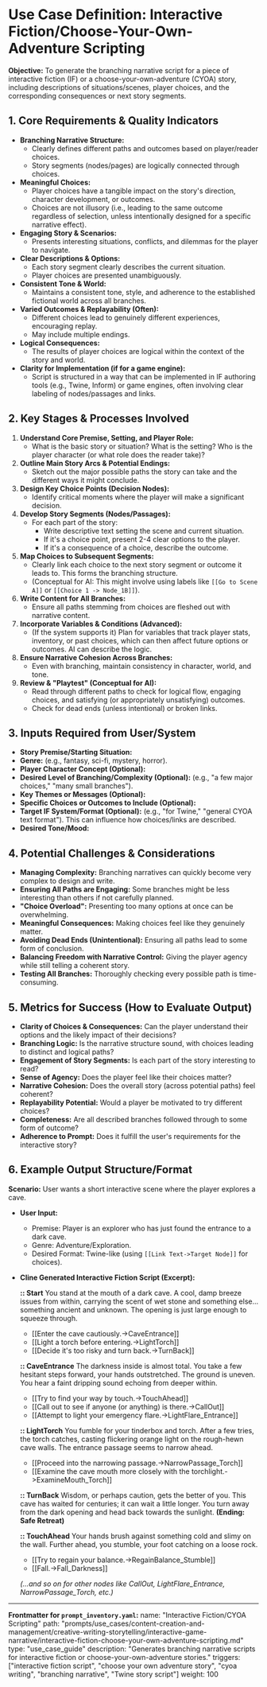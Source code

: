 # Use Case Definition: Interactive Fiction/Choose-Your-Own-Adventure Scripting

**Objective:** To generate the branching narrative script for a piece of interactive fiction (IF) or a choose-your-own-adventure (CYOA) story, including descriptions of situations/scenes, player choices, and the corresponding consequences or next story segments.

## 1. Core Requirements & Quality Indicators

*   **Branching Narrative Structure:**
    *   Clearly defines different paths and outcomes based on player/reader choices.
    *   Story segments (nodes/pages) are logically connected through choices.
*   **Meaningful Choices:**
    *   Player choices have a tangible impact on the story's direction, character development, or outcomes.
    *   Choices are not illusory (i.e., leading to the same outcome regardless of selection, unless intentionally designed for a specific narrative effect).
*   **Engaging Story & Scenarios:**
    *   Presents interesting situations, conflicts, and dilemmas for the player to navigate.
*   **Clear Descriptions & Options:**
    *   Each story segment clearly describes the current situation.
    *   Player choices are presented unambiguously.
*   **Consistent Tone & World:**
    *   Maintains a consistent tone, style, and adherence to the established fictional world across all branches.
*   **Varied Outcomes & Replayability (Often):**
    *   Different choices lead to genuinely different experiences, encouraging replay.
    *   May include multiple endings.
*   **Logical Consequences:**
    *   The results of player choices are logical within the context of the story and world.
*   **Clarity for Implementation (if for a game engine):**
    *   Script is structured in a way that can be implemented in IF authoring tools (e.g., Twine, Inform) or game engines, often involving clear labeling of nodes/passages and links.

## 2. Key Stages & Processes Involved

1.  **Understand Core Premise, Setting, and Player Role:**
    *   What is the basic story or situation? What is the setting? Who is the player character (or what role does the reader take)?
2.  **Outline Main Story Arcs & Potential Endings:**
    *   Sketch out the major possible paths the story can take and the different ways it might conclude.
3.  **Design Key Choice Points (Decision Nodes):**
    *   Identify critical moments where the player will make a significant decision.
4.  **Develop Story Segments (Nodes/Passages):**
    *   For each part of the story:
        *   Write descriptive text setting the scene and current situation.
        *   If it's a choice point, present 2-4 clear options to the player.
        *   If it's a consequence of a choice, describe the outcome.
5.  **Map Choices to Subsequent Segments:**
    *   Clearly link each choice to the next story segment or outcome it leads to. This forms the branching structure.
    *   (Conceptual for AI: This might involve using labels like `[[Go to Scene A]]` or `[[Choice 1 -> Node_1B]]`).
6.  **Write Content for All Branches:**
    *   Ensure all paths stemming from choices are fleshed out with narrative content.
7.  **Incorporate Variables & Conditions (Advanced):**
    *   (If the system supports it) Plan for variables that track player stats, inventory, or past choices, which can then affect future options or outcomes. AI can describe the logic.
8.  **Ensure Narrative Cohesion Across Branches:**
    *   Even with branching, maintain consistency in character, world, and tone.
9.  **Review & "Playtest" (Conceptual for AI):**
    *   Read through different paths to check for logical flow, engaging choices, and satisfying (or appropriately unsatisfying) outcomes.
    *   Check for dead ends (unless intentional) or broken links.

## 3. Inputs Required from User/System

*   **Story Premise/Starting Situation:**
*   **Genre:** (e.g., fantasy, sci-fi, mystery, horror).
*   **Player Character Concept (Optional):**
*   **Desired Level of Branching/Complexity (Optional):** (e.g., "a few major choices," "many small branches").
*   **Key Themes or Messages (Optional):**
*   **Specific Choices or Outcomes to Include (Optional):**
*   **Target IF System/Format (Optional):** (e.g., "for Twine," "general CYOA text format"). This can influence how choices/links are described.
*   **Desired Tone/Mood:**

## 4. Potential Challenges & Considerations

*   **Managing Complexity:** Branching narratives can quickly become very complex to design and write.
*   **Ensuring All Paths are Engaging:** Some branches might be less interesting than others if not carefully planned.
*   **"Choice Overload":** Presenting too many options at once can be overwhelming.
*   **Meaningful Consequences:** Making choices feel like they genuinely matter.
*   **Avoiding Dead Ends (Unintentional):** Ensuring all paths lead to some form of conclusion.
*   **Balancing Freedom with Narrative Control:** Giving the player agency while still telling a coherent story.
*   **Testing All Branches:** Thoroughly checking every possible path is time-consuming.

## 5. Metrics for Success (How to Evaluate Output)

*   **Clarity of Choices & Consequences:** Can the player understand their options and the likely impact of their decisions?
*   **Branching Logic:** Is the narrative structure sound, with choices leading to distinct and logical paths?
*   **Engagement of Story Segments:** Is each part of the story interesting to read?
*   **Sense of Agency:** Does the player feel like their choices matter?
*   **Narrative Cohesion:** Does the overall story (across potential paths) feel coherent?
*   **Replayability Potential:** Would a player be motivated to try different choices?
*   **Completeness:** Are all described branches followed through to some form of outcome?
*   **Adherence to Prompt:** Does it fulfill the user's requirements for the interactive story?

## 6. Example Output Structure/Format
**Scenario:** User wants a short interactive scene where the player explores a cave.
*   **User Input:**
    *   Premise: Player is an explorer who has just found the entrance to a dark cave.
    *   Genre: Adventure/Exploration.
    *   Desired Format: Twine-like (using `[[Link Text->Target Node]]` for choices).

*   **Cline Generated Interactive Fiction Script (Excerpt):**

    **:: Start**
    You stand at the mouth of a dark cave. A cool, damp breeze issues from within, carrying the scent of wet stone and something else... something ancient and unknown. The opening is just large enough to squeeze through.
    *   [[Enter the cave cautiously.->CaveEntrance]]
    *   [[Light a torch before entering.->LightTorch]]
    *   [[Decide it's too risky and turn back.->TurnBack]]

    **:: CaveEntrance**
    The darkness inside is almost total. You take a few hesitant steps forward, your hands outstretched. The ground is uneven. You hear a faint dripping sound echoing from deeper within.
    *   [[Try to find your way by touch.->TouchAhead]]
    *   [[Call out to see if anyone (or anything) is there.->CallOut]]
    *   [[Attempt to light your emergency flare.->LightFlare_Entrance]]

    **:: LightTorch**
    You fumble for your tinderbox and torch. After a few tries, the torch catches, casting flickering orange light on the rough-hewn cave walls. The entrance passage seems to narrow ahead.
    *   [[Proceed into the narrowing passage.->NarrowPassage_Torch]]
    *   [[Examine the cave mouth more closely with the torchlight.->ExamineMouth_Torch]]

    **:: TurnBack**
    Wisdom, or perhaps caution, gets the better of you. This cave has waited for centuries; it can wait a little longer. You turn away from the dark opening and head back towards the sunlight.
    **(Ending: Safe Retreat)**

    **:: TouchAhead**
    Your hands brush against something cold and slimy on the wall. Further ahead, you stumble, your foot catching on a loose rock.
    *   [[Try to regain your balance.->RegainBalance_Stumble]]
    *   [[Fall.->Fall_Darkness]]

    *(...and so on for other nodes like CallOut, LightFlare_Entrance, NarrowPassage_Torch, etc.)*

---
**Frontmatter for `prompt_inventory.yaml`:**
name: "Interactive Fiction/CYOA Scripting"
path: "prompts/use_cases/content-creation-and-management/creative-writing-storytelling/interactive-game-narrative/interactive-fiction-choose-your-own-adventure-scripting.md"
type: "use_case_guide"
description: "Generates branching narrative scripts for interactive fiction or choose-your-own-adventure stories."
triggers: ["interactive fiction script", "choose your own adventure story", "cyoa writing", "branching narrative", "Twine story script"]
weight: 100
